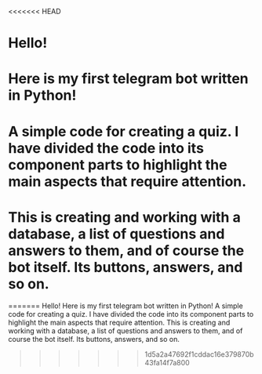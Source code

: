 <<<<<<< HEAD
# Hello!
#
# Here is my first telegram bot written in Python!
#
# A simple code for creating a quiz. I have divided the code into its component parts to highlight the main aspects that require attention.
# This is creating and working with a database, a list of questions and answers to them, and of course the bot itself. Its buttons, answers, and so on.
=======
Hello!
Here is my first telegram bot written in Python!
A simple code for creating a quiz. I have divided the code into its component parts to highlight the main aspects that require attention.
This is creating and working with a database, a list of questions and answers to them, and of course the bot itself. Its buttons, answers, and so on.
>>>>>>> 1d5a2a47692f1cddac16e379870b43fa14f7a800
